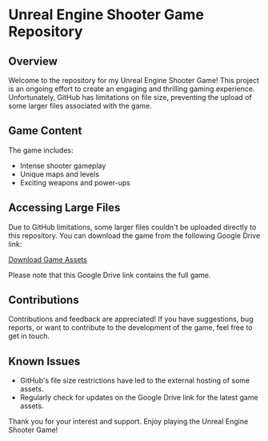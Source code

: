 # Unreal Engine Shooter Game Repository

## Overview

Welcome to the repository for my Unreal Engine Shooter Game! This project is an ongoing effort to create an engaging and thrilling gaming experience. Unfortunately, GitHub has limitations on file size, preventing the upload of some larger files associated with the game.

## Game Content

The game includes:
- Intense shooter gameplay
- Unique maps and levels
- Exciting weapons and power-ups

## Accessing Large Files

Due to GitHub limitations, some larger files couldn't be uploaded directly to this repository. You can download the game from the following Google Drive link:

[Download Game Assets](https://drive.google.com/drive/folders/1WAaIQ37oWNX8MJXj6ym4yrJD4RVzsHiL?usp=drive_link)

Please note that this Google Drive link contains the full game.

## Contributions

Contributions and feedback are appreciated! If you have suggestions, bug reports, or want to contribute to the development of the game, feel free to get in touch.

## Known Issues

- GitHub's file size restrictions have led to the external hosting of some assets.
- Regularly check for updates on the Google Drive link for the latest game assets.

Thank you for your interest and support. Enjoy playing the Unreal Engine Shooter Game!
